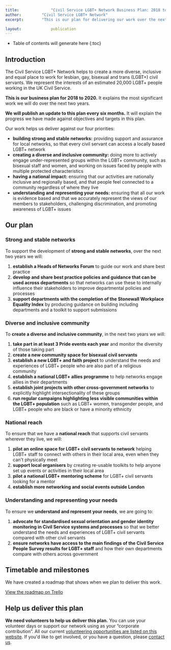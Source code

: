 ```yaml
---
title:  			"Civil Service LGBT+ Network Business Plan: 2018 to 2020"
author:			"Civil Service LGBT+ Network"
excerpt: 		"This is our plan for delivering our work over the next two years."

layout: 			publication
---
```


<!-- Include the following to generate a Table of Contents -->
* Table of contents will generate here
{:toc}
<!-- Don't touch the Table of Contents above -->

<!-- Include this line to process the Markdown and format the content properly -->
<div id="page-content" markdown="1">
<!-- Don't remove the line of code above -->




## Introduction 

The Civil Service LGBT+ Network helps to create a more diverse, inclusive and equal place to work for lesbian, gay, bisexual and trans (LGBT+) civil servants. We represent the interests of an estimated 20,000 LGBT+ people working in the UK Civil Service.

**This is our business plan for 2018 to 2020.** It explains the most significant work we will do over the next two years. 

**We will publish an update to this plan every six months.** It will explain the progress we have made against objectives and targets in this plan.

Our work helps us deliver against our four priorities:

- **building strong and stable networks:** providing support and assurance for local networks, so that every civil servant can access a locally based LGBT+ network
- **creating a diverse and inclusive community:** doing more to actively engage under-represented groups within the LGBT+ community, such as bisexual staff and women, and working on issues faced by people with multiple protected characteristics
- **having a national impact:** ensuring that our activities are nationally inclusive and regionally based, and that people feel connected to a community regardless of where they live
- **understanding and representing your needs:** ensuring that all our work is evidence based and that we accurately represent the views of our members to stakeholders, challenging discrimination, and promoting awareness of LGBT+ issues

## Our plan

### Strong and stable networks

To support the development of **strong and stable networks**, over the next two years we will:

1. **establish a Heads of Networks Forum** to guide our work and share best practice
2. **develop and share best practice policies and guidance that can be used across departments** so that networks can use these to internally influence their stakeholders to improve departmental policies and processes
3. **support departments with the completion of the Stonewall Workplace Equality Index** by producing guidance on building including departments and a toolkit to support submissions

### Diverse and inclusive community

To **create a diverse and inclusive community**, in the next two years we will:

1. **take part in at least 3 Pride events each year** and monitor the diversity of those taking part
2. **create a new community space for bisexual civil servants**
3. **establish a new LGBT+ and faith project** to understand the needs and experiences of LGBT+ people who are also part of a religious community
4. **establish a national LGBT+ allies programme** to help networks engage allies in their departments
5. **establish joint projects with other cross-government networks** to explicitly highlight intersectionality of these groups 
6. **run regular campaigns highlighting less visible communities within the LGBT+ population** such as LGBT+ women, transgender people, and LGBT+ people who are black or have a minority ethnicity

### National reach

To ensure that we have a **national reach** that supports civil servants wherever they live, we will:

1. **pilot an online space for LGBT+ civil servants to network** helping LGBT+ staff to connect with others in their local area, even when they can't physically meet
2. **support local organisers** by creating re-usable toolkits to help anyone set up events or activities in their local area
3. **pilot a national LGBT+ mentoring scheme** for LGBT+ civil servants looking for a mentor
4. **establish more networking and social events outside London**

### Understanding and representing your needs

To ensure we **understand and represent your needs**, we are going to:

1. **advocate for standardised sexual orientation and gender identity monitoring in Civil Service systems and processes** so that we better understand the needs and experiences of LGBT+ civil servants compared with other civil servants
2. **ensure networks have access to the main findings of the Civil Service People Survey results for LGBT+ staff** and how their own departments compare with others across government

## Timetable and milestones

We have created a roadmap that shows when we plan to deliver this work.

[View the roadmap on Trello](https://trello.com/b/t77sCYza)

## Help us deliver this plan

**We need volunteers to help us deliver this plan.** You can use your volunteer days or support our network using as your “corporate contribution”. All our current [volunteering opportunities are listed on this website](/2018/05/30/were-looking-for-volunteers). If you'd like to get involved, or you have a question, please [contact us](/about/contact-us/).

<!-- Include this line to process the Markdown and format the content properly -->
</div>
<!-- Don't remove the line of code above -->